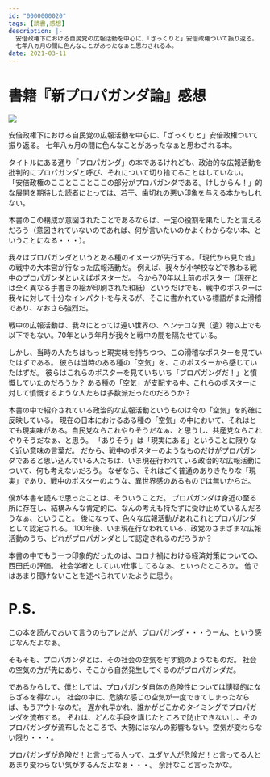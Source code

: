 ```yaml
---
id: "0000000020"
tags: [読書,感想]
description: |-
  安倍政権下における自民党の広報活動を中心に、「ざっくりと」安倍政権ついて振り返る。
  七年八ヵ月の間に色んなことがあったなぁと思わされる本。
date: 2021-03-11
---
```


# 書籍『新プロパガンダ論』感想

<a href="https://www.amazon.co.jp/%E6%96%B0%E3%83%97%E3%83%AD%E3%83%91%E3%82%AC%E3%83%B3%E3%83%80%E8%AB%96-%E3%82%B2%E3%83%B3%E3%83%AD%E3%83%B3%E5%8F%A2%E6%9B%B8-%E8%BE%BB%E7%94%B0%E7%9C%9F%E4%BD%90%E6%86%B2/dp/4907188404?&linkCode=li2&tag=taito062507-22&linkId=8c5f5d386606e475bae7cffc94a87fb9&language=ja_JP&ref_=as_li_ss_il" target="_blank"><img border="0" src="//ws-fe.amazon-adsystem.com/widgets/q?_encoding=UTF8&ASIN=4907188404&Format=_SL160_&ID=AsinImage&MarketPlace=JP&ServiceVersion=20070822&WS=1&tag=taito062507-22&language=ja_JP" ></a><img src="https://ir-jp.amazon-adsystem.com/e/ir?t=taito062507-22&language=ja_JP&l=li2&o=9&a=4907188404" width="1" height="1" border="0" alt="" style="border:none !important; margin:0px !important;" />

安倍政権下における自民党の広報活動を中心に、「ざっくりと」安倍政権ついて振り返る。
七年八ヵ月の間に色んなことがあったなぁと思わされる本。

タイトルにある通り「プロパガンダ」の本であるけれども、政治的な広報活動を批判的にプロパガンダと呼び、それについて切り捨てることはしていない。
「安倍政権のこことこことここの部分がプロパガンダである。けしからん！」的な展開を期待した読者にとっては、若干、歯切れの悪い印象を与える本かもしれない。

本書のこの構成が意図されたことであるならば、一定の役割を果たしたと言えるだろう（意図されていないのであれば、何が言いたいのかよくわからない本、ということになる・・・）。

我々はプロパガンダというとある種のイメージが先行する。「現代から見た昔」の戦中の大本営が行なった広報活動だ。
例えば、我々が小学校などで教わる戦中のプロパガンダといえばポスターだ。
今から70年以上前のポスター（現在とは全く異なる手書きの絵が印刷された和紙）というだけでも、戦中のポスターは我々に対して十分なインパクトを与えるが、そこに書かれている標語がまた滑稽であり、なおさら強烈だ。

戦中の広報活動は、我々にとっては遠い世界の、ヘンテコな異（遺）物以上でも以下でもない。70年という年月が我々と戦中の間を隔たせている。

しかし、当時の人たちはもっと現実味を持ちつつ、この滑稽なポスターを見ていたはずである。
彼らは当時のある種の「空気」を、このポスターから感じていたはずだ。
彼らはこれらのポスターを見ていちいち「プロパガンダだ！」と憤慨していたのだろうか？
ある種の「空気」が支配する中、これらのポスターに対して憤慨するような人たちは多数派だったのだろうか？

本書の中で紹介されている政治的な広報活動というものは今の「空気」を的確に反映している。
現在の日本におけるある種の「空気」の中において、それはとても現実味がある。自民党ならこれやりそうだなぁ、と思うし、共産党ならこれやりそうだなぁ、と思う。
「ありそう」は「現実にある」ということに限りなく近い意味の言葉だ。
だから、戦中のポスターのようなものだけがプロパガンダであると思い込んでいる人たちは、いま現在行われている政治的な広報活動について、何も考えないだろう。
なぜなら、それはごく普通のありきたりな「現実」であり、戦中のポスターのような、異世界感のあるものでは無いからだ。

僕が本書を読んで思ったことは、そういうことだ。
プロパガンダは身近の至る所に存在し、結構みんな肯定的に、なんの考えも持たずに受け止めているんだろうなぁ、ということ。
後になって、色々な広報活動があれこれとプロパガンダとして認定される。
100年後、いま現在行なわれている、政党のさまざまな広報活動のうち、どれがプロパガンダとして認定されるのだろうか？

本書の中でもう一つ印象的だったのは、コロナ禍における経済対策についての、西田氏の評価。
社会学者としていい仕事してるなぁ、といったところか。
他ではあまり聞けないことを述べられていたように思う。

# P.S.

この本を読んでおいて言うのもアレだが、プロパガンダ・・・うーん、という感じなんだよなぁ。

そもそも、プロパガンダとは、その社会の空気を写す鏡のようなものだ。
社会の空気の方が先にあり、そこから自然発生してくるのがプロパガンダだ。

であるからして、僕としては、プロパガンダ自体の危険性については懐疑的にならざるを得ない。
社会の中に、危険な感じの空気が一度できてしまったならば、もうアウトなのだ。
遅かれ早かれ、誰かがどこかのタイミングでプロパガンダを流布する。
それは、どんな手段を講じたところで防止できないし、そのプロパガンダが流布したところで、大勢にはなんの影響もない。空気が変わらない限り・・・。

プロパガンダが危険だ！と言ってる人って、ユダヤ人が危険だ！と言ってる人とあまり変わらない気がするんだよなぁ・・・。
余計なこと言ったかな。
